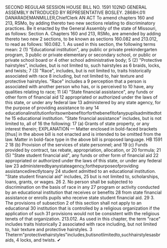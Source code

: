 SECOND REGULAR SESSION
HOUSE BILL NO. 1591
102ND GENERAL ASSEMBLY
INTRODUCED BY REPRESENTATIVE BOSLEY.
2868H.01I DANARADEMANMILLER,ChiefClerk
AN ACT
To amend chapters 160 and 213, RSMo, by adding thereto two new sections relating to
discriminatory practices.
Be it enacted by the General Assembly of the state of Missouri, as follows:
Section A. Chapters 160 and 213, RSMo, are amended by adding thereto two new
2 sections, to be known as sections 160.082 and 213.012, to read as follows:
160.082. 1. As used in this section, the following terms mean:
2 (1) "Educational institution", any public or private prekindergarten program,
3 public or private elementary or secondary school, or public or private school board or
4 other school administrative body;
5 (2) "Protective hairstyles", includes, but is not limited to, such hairstyles as
6 braids, locks, and twists;
7 (3) "Race", includes, but is not limited to, traits historically associated with race
8 including, but not limited to, hair texture and protective hairstyles. "Race" includes a
9 perception that a person is associated with another person who has, or is perceived to
10 have, any qualities relating to race;
11 (4) "State financial assistance", any funds or other form of financial aid
12 appropriated or authorized under the laws of this state, or under any federal law
13 administered by any state agency, for the purpose of providing assistance to any
14 educationalinstitutionforitsownbenefitorforthebenefitofanypupilsadmittedtothe
15 educational institution. "State financial assistance" includes, but is not limited to, all of
16 the following:
17 (a) Grants of state property, or any interest therein;
EXPLANATION — Matter enclosed in bold-faced brackets [thus] in the above bill is not enacted and is
intended to be omitted from the law. Matter in bold-face type in the above bill is proposed language.
HB 1591 2
18 (b) Provision of the services of state personnel; and
19 (c) Funds provided by contract, tax rebate, appropriation, allocation, or
20 formula;
21 (5) "State student financial aid", any funds or other form of financial aid
22 appropriated or authorized under the laws of this state, or under any federal law
23 administeredbyanystateagency,forthepurposeofproviding assistancedirectlytoany
24 student admitted to an educational institution. "State student financial aid" includes,
25 but is not limited to, scholarships, loans, grants, or wages.
26 2. No person shall be subjected to discrimination on the basis of race in any
27 program or activity conducted by an educational institution that receives or benefits
28 from state financial assistance or enrolls pupils who receive state student financial aid.
29 3. The provisions of subsection 2 of this section shall not apply to an educational
30 institution that is controlled by a religious organization if the application of such
31 provisions would not be consistent with the religious tenets of that organization.
213.012. As used in this chapter, the term "race" includes traits historically
2 associated with race including, but not limited to, hair texture and protective hairstyles.
3 Theterm"protectivehairstyles"includes,butisnotlimitedto,suchhairstylesasbraids,
4 locks, and twists.
✔